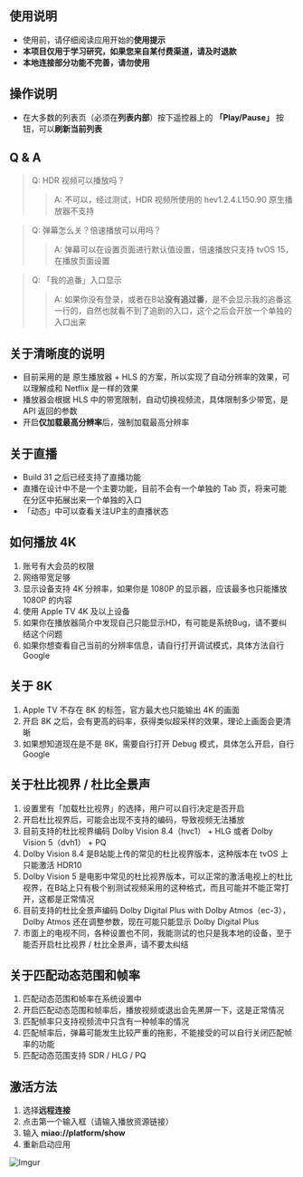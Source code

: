 ## 使用说明
- 使用前，请仔细阅读应用开始的**使用提示**
- **本项目仅用于学习研究，如果您来自某付费渠道，请及时退款**
- **本地连接部分功能不完善，请勿使用**

## 操作说明
- 在大多数的列表页（必须在**列表内部**）按下遥控器上的 **「Play/Pause」** 按钮，可以**刷新当前列表**

## Q & A
> Q: HDR 视频可以播放吗？
>> A: 不可以，经过测试，HDR 视频所使用的 hev1.2.4.L150.90 原生播放器不支持

> Q: 弹幕怎么关？倍速播放可以用吗？
>> A: 弹幕可以在设置页面进行默认值设置，倍速播放只支持 tvOS 15，在播放页面设置

> Q: 「我的追番」入口显示
>> A: 如果你没有登录，或者在B站**没有追过番**，是不会显示我的追番这一行的，自然也就看不到了追剧的入口，这个之后会开放一个单独的入口出来

## 关于清晰度的说明
- 目前采用的是 原生播放器 + HLS 的方案，所以实现了自动分辨率的效果，可以理解成和 Netflix 是一样的效果
- 播放器会根据 HLS 中的带宽限制，自动切换视频流，具体限制多少带宽，是 API 返回的参数
- 开启**仅加载最高分辨率**后，强制加载最高分辨率

## 关于直播
- Build 31 之后已经支持了直播功能
- 直播在设计中不是一个主要功能，目前不会有一个单独的 Tab 页，将来可能在分区中拓展出来一个单独的入口
- 「动态」中可以查看关注UP主的直播状态

## 如何播放 4K
1. 账号有大会员的权限
2. 网络带宽足够
3. 显示设备支持 4K 分辨率，如果你是 1080P 的显示器，应该最多也只能播放 1080P 的内容
4. 使用 Apple TV 4K 及以上设备
5. 如果你在播放器简介中发现自己只能显示HD，有可能是系统Bug，请不要纠结这个问题
6. 如果你想查看自己当前的分辨率信息，请自行打开调试模式，具体方法自行 Google

## 关于 8K
1. Apple TV 不存在 8K 的标签，官方最大也只能输出 4K 的画面
2. 开启 8K 之后，会有更高的码率，获得类似超采样的效果，理论上画面会更清晰
3. 如果想知道现在是不是 8K，需要自行打开 Debug 模式，具体怎么开启，自行 Google

## 关于杜比视界 / 杜比全景声
1. 设置里有「加载杜比视界」的选择，用户可以自行决定是否开启
2. 开启杜比视界后，可能会出现不支持的编码，导致视频无法播放
3. 目前支持的杜比视界编码 Dolby Vision 8.4（hvc1） + HLG 或者 Dolby Vision 5（dvh1） + PQ
4. Dolby Vision 8.4 是B站能上传的常见的杜比视界版本，这种版本在 tvOS 上只能激活 HDR10
5. Dolby Vision 5 是电影中常见的杜比视界版本，可以正常的激活电视上的杜比视界，在B站上只有极个别测试视频采用的这种格式，而且可能并不能正常打开，这都是正常情况
6. 目前支持的杜比全景声编码 Dolby Digital Plus with Dolby Atmos（ec-3），Dolby Atmos 还在调整参数，现在可能只能显示 Dolby Digital Plus
7. 市面上的电视不同，各种设置也不同，我能测试的也只是我本地的设备，至于能否开启杜比视界 / 杜比全景声，请不要太纠结

## 关于匹配动态范围和帧率
1. 匹配动态范围和帧率在系统设置中
2. 开启匹配动态范围和帧率后，播放视频或退出会先黑屏一下，这是正常情况
3. 匹配帧率只支持视频流中只含有一种帧率的情况
4. 匹配帧率后，弹幕可能发生比较严重的拖影，不能接受的可以自行关闭匹配帧率的功能
5. 匹配动态范围支持 SDR / HLG / PQ

## 激活方法
1. 选择**远程连接**
2. 点击第一个输入框（请输入播放资源链接）
3. 输入 **miao://platform/show**
4. 重新启动应用

![Imgur](https://i.imgur.com/5z3DIJo.jpg?1)
